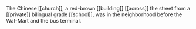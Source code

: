 The Chinese [[church]], a red-brown [[building]] [[across]] the street from a [[private]] bilingual grade [[school]], was in the neighborhood before the Wal-Mart and the bus terminal. 
  

  

  

  

  

  

  





